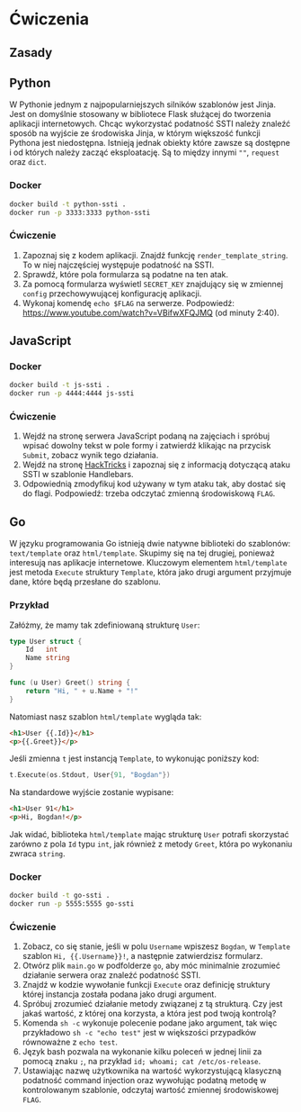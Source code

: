 # Ćwiczenia

## Zasady

## Python

W Pythonie jednym z najpopularniejszych silników szablonów jest Jinja. Jest on domyślnie stosowany w bibliotece Flask służącej do tworzenia aplikacji internetowych. Chcąc wykorzystać podatność SSTI należy znaleźć sposób na wyjście ze środowiska Jinja, w którym większość funkcji Pythona jest niedostępna. Istnieją jednak obiekty które zawsze są dostępne i od których należy zacząć eksploatację. Są to między innymi `""`, `request` oraz `dict`.

### Docker

```bash
docker build -t python-ssti .
docker run -p 3333:3333 python-ssti
```

### Ćwiczenie

1. Zapoznaj się z kodem aplikacji. Znajdź funkcję `render_template_string`. To w niej najczęściej występuje podatność na SSTI.
2. Sprawdź, które pola formularza są podatne na ten atak.
3. Za pomocą formularza wyświetl `SECRET_KEY` znajdujący się w zmiennej `config` przechowywującej konfigurację aplikacji.
4. Wykonaj komendę `echo $FLAG` na serwerze. Podpowiedź: https://www.youtube.com/watch?v=VBifwXFQJMQ (od minuty 2:40).

## JavaScript

### Docker

```bash
docker build -t js-ssti .
docker run -p 4444:4444 js-ssti
```

### Ćwiczenie

1. Wejdź na stronę serwera JavaScript podaną na zajęciach i spróbuj wpisać dowolny tekst w pole formy i zatwierdź klikając na przycisk `Submit`, zobacz wynik tego działania.
2. Wejdź na stronę [HackTricks](https://book.hacktricks.xyz/pentesting-web/ssti-server-side-template-injection) i zapoznaj się z informacją dotyczącą ataku SSTI w szablonie Handlebars.
3. Odpowiednią zmodyfikuj kod używany w tym ataku tak, aby dostać się do flagi. Podpowiedź: trzeba odczytać zmienną środowiskową `FLAG`.

## Go

W języku programowania Go istnieją dwie natywne biblioteki do szablonów: `text/template` oraz `html/template`. Skupimy się na tej drugiej, ponieważ interesują nas aplikacje internetowe. Kluczowym elementem `html/template` jest metoda `Execute` struktury `Template`, która jako drugi argument przyjmuje dane, które będą przesłane do szablonu.

### Przykład

Załóżmy, że mamy tak zdefiniowaną strukturę `User`:

```go
type User struct {
	Id   int
	Name string
}

func (u User) Greet() string {
	return "Hi, " + u.Name + "!"
}
```

Natomiast nasz szablon `html/template` wygląda tak:

```html
<h1>User {{.Id}}</h1>
<p>{{.Greet}}</p>
```

Jeśli zmienna `t` jest instancją `Template`, to wykonując poniższy kod:

```go
t.Execute(os.Stdout, User{91, "Bogdan"})
```

Na standardowe wyjście zostanie wypisane:

```html
<h1>User 91</h1>
<p>Hi, Bogdan!</p>
```

Jak widać, biblioteka `html/template` mając strukturę `User` potrafi skorzystać zarówno z pola `Id` typu `int`, jak również z metody `Greet`, która po wykonaniu zwraca `string`.

### Docker

```bash
docker build -t go-ssti .
docker run -p 5555:5555 go-ssti
```

### Ćwiczenie

1. Zobacz, co się stanie, jeśli w polu `Username` wpiszesz `Bogdan`, w `Template` szablon `Hi, {{.Username}}!`, a następnie zatwierdzisz formularz.
2. Otwórz plik `main.go` w podfolderze `go`, aby móc minimalnie zrozumieć działanie serwera oraz znaleźć podatność SSTI.
3. Znajdź w kodzie wywołanie funkcji `Execute` oraz definicję struktury której instancja została podana jako drugi argument.
4. Spróbuj zrozumieć działanie metody związanej z tą strukturą. Czy jest jakaś wartość, z której ona korzysta, a która jest pod twoją kontrolą?
5. Komenda `sh -c` wykonuje polecenie podane jako argument, tak więc przykładowo `sh -c "echo test"` jest w większości przypadków równoważne z `echo test`.
6. Język bash pozwala na wykonanie kilku poleceń w jednej linii za pomocą znaku `;`, na przykład `id; whoami; cat /etc/os-release`.
7. Ustawiając nazwę użytkownika na wartość wykorzystującą klasyczną podatność command injection oraz wywołując podatną metodę w kontrolowanym szablonie, odczytaj wartość zmiennej środowiskowej `FLAG`.
